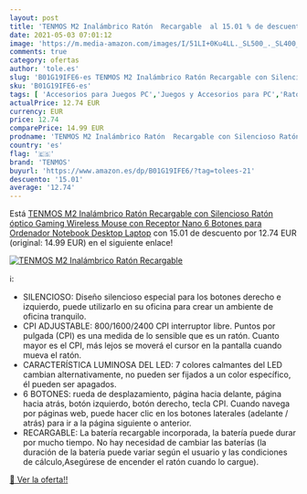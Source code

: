 ```yaml
---
layout: post
title: 'TENMOS M2 Inalámbrico Ratón  Recargable  al 15.01 % de descuento'
date: 2021-05-03 07:01:12
image: 'https://m.media-amazon.com/images/I/51LI+0Ku4LL._SL500_._SL400_.jpg'
comments: true
category: ofertas
author: 'tole.es'
slug: 'B01G19IFE6-es TENMOS M2 Inalámbrico Ratón Recargable con Silencioso...'
sku: 'B01G19IFE6-es'
tags: [ 'Accesorios para Juegos PC','Juegos y Accesorios para PC','Ratones para gamers para PC','Videojuegos','ordenador','ratón','tenmos', ]
actualPrice: 12.74 EUR
currency: EUR
price: 12.74
comparePrice: 14.99 EUR
prodname: 'TENMOS M2 Inalámbrico Ratón  Recargable con Silencioso Ratón óptico Gaming Wireless Mouse con Receptor Nano 6 Botones para Ordenador Notebook Desktop Laptop'
country: 'es'
flag: '🇪🇸'
brand: 'TENMOS'
buyurl: 'https://www.amazon.es/dp/B01G19IFE6/?tag=tolees-21'
descuento: '15.01'
average: '12.74'
---
```


Está [TENMOS M2 Inalámbrico Ratón  Recargable con Silencioso Ratón óptico Gaming Wireless Mouse con Receptor Nano 6 Botones para Ordenador Notebook Desktop Laptop](https://www.amazon.es/dp/B01G19IFE6/?tag=tolees-21) con 15.01 de descuento por 12.74 EUR (original: 14.99 EUR) en el siguiente enlace!

[![TENMOS M2 Inalámbrico Ratón  Recargable ](https://m.media-amazon.com/images/I/51LI+0Ku4LL._SL500_._SL400_.jpg)](https://www.amazon.es/dp/B01G19IFE6/?tag=tolees-21)

ℹ️:

- SILENCIOSO: Diseño silencioso especial para los botones derecho e izquierdo, puede utilizarlo en su oficina para crear un ambiente de oficina tranquilo.
- CPI ADJUSTABLE: 800/1600/2400 CPI interruptor libre. Puntos por pulgada (CPI) es una medida de lo sensible que es un ratón. Cuanto mayor es el CPI, más lejos se moverá el cursor en la pantalla cuando mueva el ratón.
- CARACTERÍSTICA LUMINOSA DEL LED: 7 colores calmantes del LED cambian alternativamente, no pueden ser fijados a un color específico, él pueden ser apagados.
- 6 BOTONES: rueda de desplazamiento, página hacia delante, página hacia atrás, botón izquierdo, botón derecho, tecla CPI. Cuando navega por páginas web, puede hacer clic en los botones laterales (adelante / atrás) para ir a la página siguiente o anterior.
- RECARGABLE: La batería recargable incorporada, la batería puede durar por mucho tiempo. No hay necesidad de cambiar las baterías (la duración de la batería puede variar según el usuario y las condiciones de cálculo,Asegúrese de encender el ratón cuando lo cargue).

[🛒 Ver la oferta!!](https://www.amazon.es/dp/B01G19IFE6/?tag=tolees-21)
